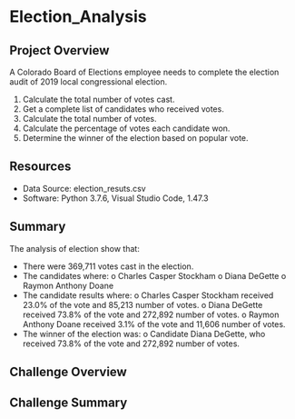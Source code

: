 # Election_Analysis

## Project Overview
A Colorado Board of Elections employee needs to complete the election audit of 2019 local congressional election.
1.	Calculate the total number of votes cast.
2.	Get a complete list of candidates who received votes.
3.	Calculate the total number of votes.
4.	Calculate the percentage of votes each candidate won.
5.	Determine the winner of the election based on popular vote.

## Resources
-	Data Source: election_resuts.csv
-	Software: Python 3.7.6, Visual Studio Code, 1.47.3

## Summary
The analysis of election show that:
-	There were 369,711 votes cast in the election.
-	The candidates where:
o	Charles Casper Stockham
o	Diana DeGette
o	Raymon Anthony Doane
-	The candidate results where:
o	Charles Casper Stockham received 23.0% of the vote and 85,213 number of votes.
o	Diana DeGette received 73.8% of the vote and 272,892 number of votes.
o	Raymon Anthony Doane received 3.1% of the vote and 11,606 number of votes.
-	The winner of the election was:
o	Candidate Diana DeGette, who received 73.8% of the vote and 272,892 number of votes.

## Challenge Overview


## Challenge Summary
